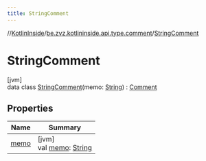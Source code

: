 ```yaml
---
title: StringComment
---
```

//[KotlinInside](../../../index.html)/[be.zvz.kotlininside.api.type.comment](../index.html)/[StringComment](index.html)



# StringComment



[jvm]\
data class [StringComment](index.html)(memo: [String](https://kotlinlang.org/api/latest/jvm/stdlib/kotlin/-string/index.html)) : [Comment](../-comment/index.html)



## Properties


| Name | Summary |
|---|---|
| [memo](memo.html) | [jvm]<br>val [memo](memo.html): [String](https://kotlinlang.org/api/latest/jvm/stdlib/kotlin/-string/index.html) |

